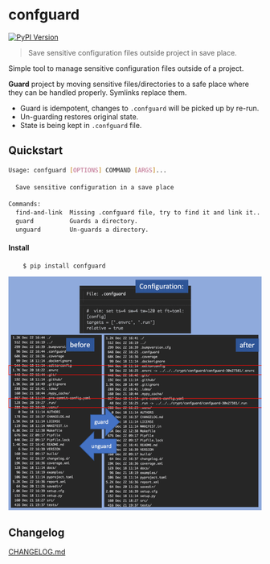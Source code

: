# confguard

[![PyPI Version][pypi-image]][pypi-url]

> Save sensitive configuration files outside project in save place.

Simple tool to manage sensitive configuration files outside of a project.

**Guard** project by moving sensitive files/directories to a safe place
where they can be handled properly. Symlinks replace them.

- Guard is idempotent, changes to ``.confguard`` will be picked up by re-run.
- Un-guarding restores original state.
- State is being kept in ``.confguard`` file.

## Quickstart
```bash
Usage: confguard [OPTIONS] COMMAND [ARGS]...

  Save sensitive configuration in a save place

Commands:
  find-and-link  Missing .confguard file, try to find it and link it...
  guard          Guards a directory.
  unguard        Un-guards a directory.
```

#### Install
```console
    $ pip install confguard
```

![confguard_example](./docs/confguard_example.png)

## Changelog
[CHANGELOG.md](https://github.com/sysid/confguard/blob/master/CHANGELOG.md)

<!-- Badges -->

[pypi-image]: https://badge.fury.io/py/confguard.svg
[pypi-url]: https://pypi.org/project/confguard/
[build-image]: https://github.com/sysid/confguard/actions/workflows/build.yml/badge.svg
[build-url]: https://github.com/sysid/confguard/actions/workflows/build.yml
[coverage-image]: https://codecov.io/gh/sysid/confguard/branch/master/graph/badge.svg
[coverage-url]: https://codecov.io/gh/sysid/confguard
